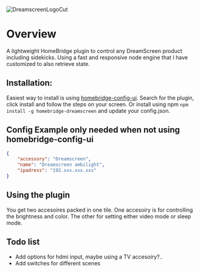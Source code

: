 ![DreamscreenLogoCut](https://user-images.githubusercontent.com/37554472/209482560-84508a92-e7e4-4602-975a-4d6fbaf74d19.png)

# Overview
A lightweight HomeBridge plugin to control any DreamScreen product including sidekicks. Using a fast and responsive node engine that I have customized to also retrieve state. 

## Installation:
Easiest way to install is using [homebridge-config-ui]([https://www.google.com](https://github.com/oznu/homebridge-config-ui-x)). Search for the plugin, click install and follow the steps on your screen. 
Or install using npm ```npm install -g homebridge-dreamscreen``` and update your config.json.

## Config Example only needed when not using homebridge-config-ui
```json
{
    "accessory": "Dreamscreen",
    "name": "Dreamscreen ambilight",
    "ipadress": "192.xxx.xxx.xxx"          
}
```

## Using the plugin
You get two accesoires packed in one tile. One accesoiry is for controlling the brightness and color. The other for setting either video mode or sleep mode.

## Todo list
* Add options for hdmi input, maybe using a TV accesoiry?..
* Add switches for different scenes
